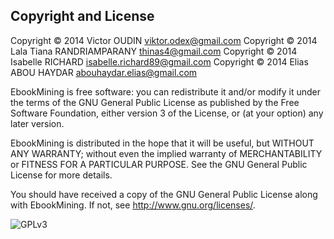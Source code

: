 Copyright and License
----------------------
Copyright © 2014 Victor OUDIN <viktor.odex@gmail.com>
Copyright © 2014 Lala Tiana RANDRIAMPARANY <thinas4@gmail.com>
Copyright © 2014 Isabelle RICHARD <isabelle.richard89@gmail.com>
Copyright © 2014 Elias ABOU HAYDAR <abouhaydar.elias@gmail.com>  


EbookMining is free software: you can redistribute it and/or modify
it under the terms of the GNU General Public License as published by
the Free Software Foundation, either version 3 of the License, or
(at your option) any later version.

EbookMining is distributed in the hope that it will be useful,
but WITHOUT ANY WARRANTY; without even the implied warranty of
MERCHANTABILITY or FITNESS FOR A PARTICULAR PURPOSE.  See the
GNU General Public License for more details.

You should have received a copy of the GNU General Public License
along with EbookMining.  If not, see <http://www.gnu.org/licenses/>.

![GPLv3](http://www.gnu.org/graphics/gplv3-88x31.png)
